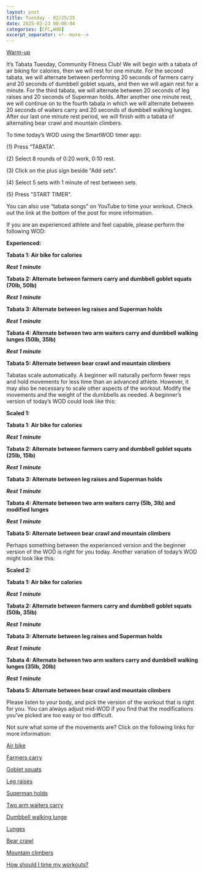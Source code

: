 ```yaml
---
layout: post
title: Tuesday - 02/25/25
date: 2025-02-23 00:00:04
categories: [CFC,WOD]
excerpt_separator: <!--more-->
---
```

[Warm-up](https://communityfitnessclub.wixsite.com/website/post/basic-full-body-warm-up)

It’s Tabata Tuesday, Community Fitness Club! We will begin with a tabata of air biking for calories, then we will rest for one minute. For the second tabata, we will alternate between performing 20 seconds of farmers carry and 20 seconds of dumbbell goblet squats, and then we will again rest for a minute. For the third tabata, we will alternate between 20 seconds of leg raises and 20 seconds of Superman holds. After another one minute rest, we will continue on to the fourth tabata in which we will alternate between 20 seconds of waiters carry and 20 seconds of dumbbell walking lunges. After our last one minute rest period, we will finish with a tabata of alternating bear crawl and mountain climbers.

To time today’s WOD using the SmartWOD timer app:

(1) Press “TABATA”. 

(2) Select 8 rounds of 0:20 work, 0:10 rest. 

(3) Click on the plus sign beside “Add sets”. 

(4) Select 5 sets with 1 minute of rest between sets.

(5) Press "START TIMER".

You can also use “tabata songs” on YouTube to time your workout. Check out the link at the bottom of the post for more information. 

If you are an experienced athlete and feel capable, please perform the following WOD:

**Experienced:**

**Tabata 1: Air bike for calories**

***Rest 1 minute***

**Tabata 2: Alternate between farmers carry and dumbbell goblet squats (70lb, 50lb)**

***Rest 1 minute***

**Tabata 3: Alternate between leg raises and Superman holds**

***Rest 1 minute***

**Tabata 4: Alternate between two arm waiters carry and dumbbell walking lunges (50lb, 35lb)**

***Rest 1 minute***

**Tabata 5: Alternate between bear crawl and mountain climbers**
<!--more-->

Tabatas scale automatically. A beginner will naturally perform fewer reps and hold movements for less time than an advanced athlete. However, it may also be necessary to scale other aspects of the workout. Modify the movements and the weight of the dumbbells as needed. A beginner’s version of today’s WOD could look like this:

**Scaled 1:**

**Tabata 1: Air bike for calories**

***Rest 1 minute***

**Tabata 2: Alternate between farmers carry and dumbbell goblet squats (25lb, 15lb)**

***Rest 1 minute***

**Tabata 3: Alternate between leg raises and Superman holds**

***Rest 1 minute***

**Tabata 4: Alternate between two arm waiters carry (5lb, 3lb) and modified lunges**

***Rest 1 minute***

**Tabata 5: Alternate between bear crawl and mountain climbers**

Perhaps something between the experienced version and the beginner version of the WOD is right for you today. Another variation of today’s WOD might look like this:

**Scaled 2:**

**Tabata 1: Air bike for calories**

***Rest 1 minute***

**Tabata 2: Alternate between farmers carry and dumbbell goblet squats (50lb, 35lb)**

***Rest 1 minute***

**Tabata 3: Alternate between leg raises and Superman holds**

***Rest 1 minute***

**Tabata 4: Alternate between two arm waiters carry and dumbbell walking lunges (35lb, 20lb)**

***Rest 1 minute***

**Tabata 5: Alternate between bear crawl and mountain climbers**

Please listen to your body, and pick the version of the workout that is right for you. You can always adjust mid-WOD if you find that the modifications you’ve picked are too easy or too difficult.

Not sure what some of the movements are? Click on the following links for more information:

[Air bike](https://communityfitnessclub.wixsite.com/website/post/air-bike)

[Farmers carry  ](https://communityfitnessclub.wixsite.com/website/post/farmers-carry)

[Goblet squats](https://communityfitnessclub.wixsite.com/website/post/goblet-squats) 

[Leg raises](https://communityfitnessclub.wixsite.com/website/post/leg-raises)

[Superman holds](https://communityfitnessclub.wixsite.com/website/post/superman-holds)

[Two arm waiters carry](https://www.youtube.com/watch?v=fJYjQ12C8CI)

[Dumbbell walking lunge](https://www.youtube.com/watch?v=SniKHGKDJyU)

[Lunges](https://communityfitnessclub.wixsite.com/website/post/lunges)

[Bear crawl ](https://www.youtube.com/watch?v=t8XLor7unqU)

[Mountain climbers](https://www.youtube.com/watch?v=nmwgirgXLYM)

[How should I time my workouts?](https://communityfitnessclub.wixsite.com/website/post/how-should-i-time-my-workouts)
